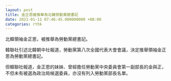 ```yaml
---
layout: post
title: 金正恩被推舉為北韓勞動黨總書記
date: 2021-01-11 07:46:45.000000000 +08:00
categories: rthk
---
```


北韓領袖金正恩，被推舉為勞動黨總書記。

韓聯社引述北韓朝中社報道，勞動黨第八次全國代表大會會議，決定推舉領袖金正恩為勞動黨總書記。

但韓聯社報道，金正恩的妹妹、曾經擔任勞動黨中央委員會第一副部長的金與正，不但未有被選為政治局候選委員，亦沒有列入勞動黨部長名單。
